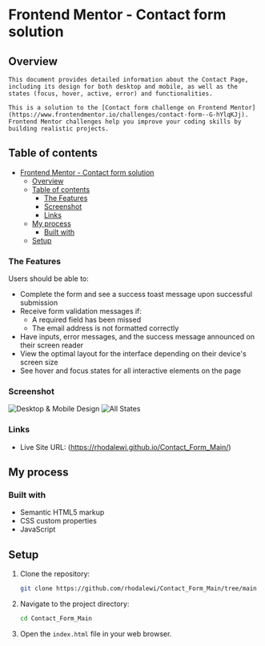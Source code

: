 # Frontend Mentor - Contact form solution
  ## Overview
    This document provides detailed information about the Contact Page, including its design for both desktop and mobile, as well as the states (focus, hover, active, error) and functionalities.

    This is a solution to the [Contact form challenge on Frontend Mentor](https://www.frontendmentor.io/challenges/contact-form--G-hYlqKJj). Frontend Mentor challenges help you improve your coding skills by building realistic projects. 

  ## Table of contents

- [Frontend Mentor - Contact form solution](#frontend-mentor---contact-form-solution)
  - [Overview](#overview)
  - [Table of contents](#table-of-contents)
    - [The Features](#the-features)
    - [Screenshot](#screenshot)
    - [Links](#links)
  - [My process](#my-process)
    - [Built with](#built-with)
  - [Setup](#setup)


### The Features
Users should be able to:

- Complete the form and see a success toast message upon successful submission
- Receive form validation messages if:
  - A required field has been missed
  - The email address is not formatted correctly
- Have inputs, error messages, and the success message announced on their screen reader
- View the optimal layout for the interface depending on their device's screen size
- See hover and focus states for all interactive elements on the page

### Screenshot

![Desktop & Mobile Design](./design/Mockups/Frame%201.png)
![All States](./design/Mockups/Frame%202.png)

### Links

- Live Site URL: (https://rhodalewi.github.io/Contact_Form_Main/)

## My process

### Built with

- Semantic HTML5 markup
- CSS custom properties
- JavaScript

## Setup

1. Clone the repository:
    ```sh
    git clone https://github.com/rhodalewi/Contact_Form_Main/tree/main
    ```
2. Navigate to the project directory:
    ```sh
    cd Contact_Form_Main
    ```
3. Open the `index.html` file in your web browser.
